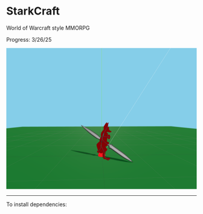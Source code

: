 # StarkCraft
World of Warcraft style MMORPG

Progress: 3/26/25

![Game Screenshot](/screens/1.png)

---

To install dependencies:
